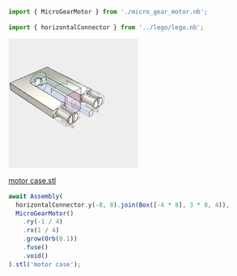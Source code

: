 ```JavaScript
import { MicroGearMotor } from './micro_gear_motor.nb';
```

```JavaScript
import { horizontalConnector } from '../lego/lego.nb';
```

![Image](examples.md.$1_motor_case.png)

[motor case.stl](examples.motor%20case.stl)

```JavaScript
await Assembly(
  horizontalConnector.y(-8, 8).join(Box([-4 * 8], 3 * 8, 4)),
  MicroGearMotor()
    .ry(-1 / 4)
    .rx(1 / 4)
    .grow(Orb(0.1))
    .fuse()
    .void()
).stl('motor case');
```
